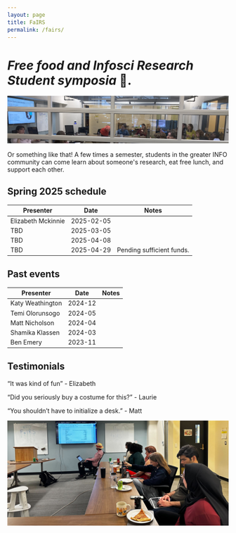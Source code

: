 ```yaml
---
layout: page
title: FaIRS 
permalink: /fairs/
---
```


# _Free food and Infosci Research Student symposia_ 🎡.

![photo](images/fairs-lower.JPG)




Or something like that! A few times a semester, students in the greater INFO community can come learn about someone's research, eat free lunch, and support each other. 

<!-- Ask Amber when Casey's lab meeting is, ask Crissy about garage / labs -->


## **Spring 2025 schedule**


|__Presenter__|__Date__|__Notes__|    
|-------------------------|-------------------------|-----------------------|
Elizabeth Mckinnie| 2025-02-05| 
TBD| 2025-03-05|
TBD| 2025-04-08|
TBD| 2025-04-29| Pending sufficient funds.


 
## **Past events**

|__Presenter__|__Date__|__Notes__|    
|-------------------------|-------------------------|-----------------------|
Katy Weathington | 2024-12|
Temi Olorunsogo |  2024-05|
Matt Nicholson | 2024-04|
Shamika Klassen | 2024-03|
Ben Emery | 2023-11|
 

## **Testimonials**

“It was kind of fun” - Elizabeth

“Did you seriously buy a costume for this?” - Laurie

“You shouldn’t have to initialize a desk.” - Matt

![photo](images/fairs-banner.jpg)


